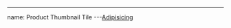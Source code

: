 
---
name: Product Thumbnail Tile
---<a href="#" class="product-thumbnail-tile--anchor">Adipisicing</a>